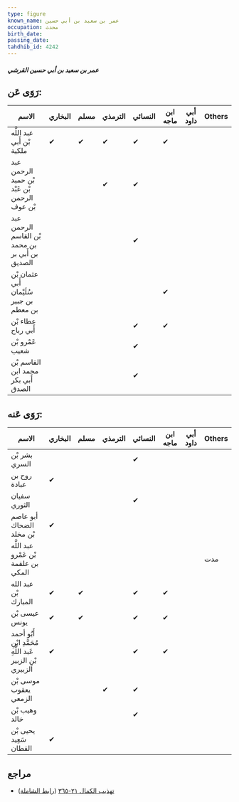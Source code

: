 ```yaml
---
type: figure
known_name: عمر بن سعيد بن أبي حسين
occupation: محدث
birth_date:
passing_date:
tahdhib_id: 4242
---
```

##### عمر بن سعيد بن أبي حسين القرشي

## رَوَى عَن:
| الاسم                                           | البخاري | مسلم | الترمذي | النسائي | ابن ماجه | أبي داود | Others |
| ----------------------------------------------- | ------- | ---- | ------- | ------- | -------- | -------- | ------ |
| عبد اللَّه بْن أَبي ملكية                       | ✔       | ✔    | ✔       | ✔       | ✔        |          |        |
| عبد الرحمن بْن حميد بْن عَبْد الرحمن بْن عوف    |         |      | ✔       | ✔       |          |          |        |
| عبد الرحمن بْن القاسم بن محمد بن أَبي بر الصديق |         |      |         | ✔       |          |          |        |
| عثمان بْن أَبي سُلَيْمان بن جبير بن معطم        |         |      |         |         | ✔        |          |        |
| عطاء بْن أَبي رباح                              |         |      |         | ✔       | ✔        |          |        |
| عَمْرو بْن شعيب                                 |         |      |         | ✔       |          |          |        |
| القاسم بْن محمد ابن أَبي بكر الصدق              |         |      |         | ✔       |          |          |        |
## رَوَى عَنه:
| الاسم                                                       | البخاري | مسلم | الترمذي | النسائي | ابن ماجه | أبي داود | Others |
| ----------------------------------------------------------- | ------- | ---- | ------- | ------- | -------- | -------- | ------ |
| بشر بْن السري                                               |         |      |         | ✔       |          |          |        |
| روح بن عبادة                                                | ✔       |      |         |         |          |          |        |
| سفيان الثوري                                                |         |      |         | ✔       |          |          |        |
| أبو عاصم الضحاك بْن مخلد                                    | ✔       |      |         |         |          |          |        |
| عبد اللَّه بْن عَمْرو بن علقمة المكي                        |         |      |         |         |          |          | مدت    |
| عبد الله بْن المبارك                                        | ✔       | ✔    |         | ✔       | ✔        |          |        |
| عيسى بْن يونس                                               | ✔       | ✔    |         | ✔       | ✔        |          |        |
| أَبُو أحمد مُحَمَّدِ ابْنِ عَبد اللَّهِ بْنِ الزبير الزبيري | ✔       |      |         | ✔       | ✔        |          |        |
| موسى بْن يعقوب الزمعي                                       |         |      | ✔       | ✔       |          |          |        |
| وهيب بْن خالد                                               |         |      |         | ✔       |          |          |        |
| يحيى بْن سَعِيد القطان                                      | ✔       |      |         |         |          |          |        |
## مراجع
- [تهذيب الكمال ٢١-٣٦٥](obsidian://open?vault=Tahdhib-al-Kamal&file=Figures/٤٢٤٢-عمر%20بن%20سعيد%20بن%20أبي%20حسين%20القرشي) ([رابط الشاملة](https://shamela.ws/book/3722/11012))